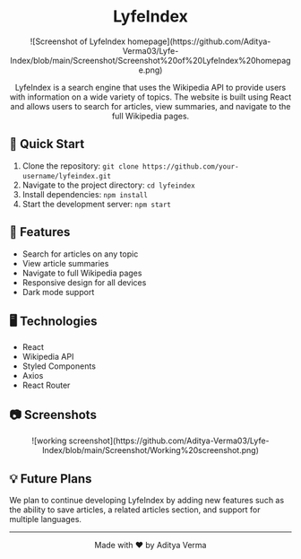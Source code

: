 <h1 align="center">LyfeIndex</h1>

<p align="center">
![Screenshot of LyfeIndex homepage](https://github.com/Aditya-Verma03/Lyfe-Index/blob/main/Screenshot/Screenshot%20of%20LyfeIndex%20homepage.png)
</p>

<p align="center">
  LyfeIndex is a search engine that uses the Wikipedia API to provide users with information on a wide variety of topics. The website is built using React and allows users to search for articles, view summaries, and navigate to the full Wikipedia pages.
</p>

## 🚀 Quick Start

1. Clone the repository: `git clone https://github.com/your-username/lyfeindex.git`
2. Navigate to the project directory: `cd lyfeindex`
3. Install dependencies: `npm install`
4. Start the development server: `npm start`

## 🌟 Features

* Search for articles on any topic
* View article summaries
* Navigate to full Wikipedia pages
* Responsive design for all devices
* Dark mode support

## 🖥️ Technologies

* React
* Wikipedia API
* Styled Components
* Axios
* React Router

## 📷 Screenshots

<p align="center">
    ![working screenshot](https://github.com/Aditya-Verma03/Lyfe-Index/blob/main/Screenshot/Working%20screenshot.png)

</p>

## 💡 Future Plans

We plan to continue developing LyfeIndex by adding new features such as the ability to save articles, a related articles section, and support for multiple languages.

---

<p align="center">
  Made with ❤️ by Aditya Verma
</p>
